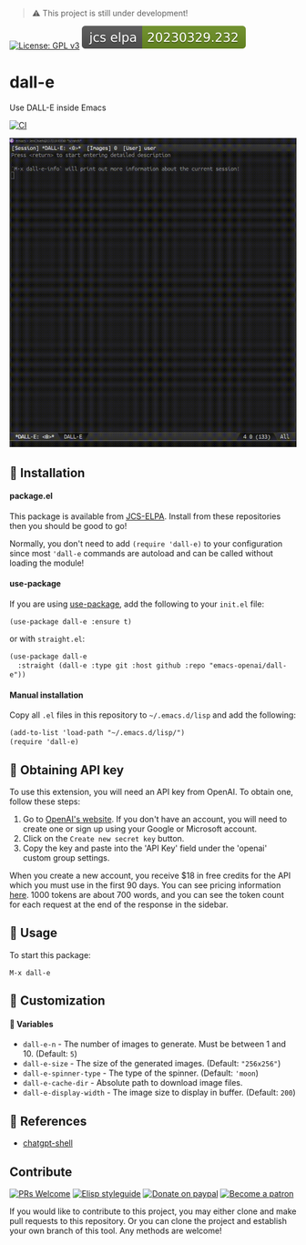 > ⚠️ This project is still under development!

[![License: GPL v3](https://img.shields.io/badge/License-GPL%20v3-blue.svg)](https://www.gnu.org/licenses/gpl-3.0)
[![JCS-ELPA](https://raw.githubusercontent.com/jcs-emacs/badges/master/elpa/v/dall-e.svg)](https://jcs-emacs.github.io/jcs-elpa/#/dall-e)

# dall-e
Use DALL-E inside Emacs

[![CI](https://github.com/emacs-openai/dall-e/actions/workflows/test.yml/badge.svg)](https://github.com/emacs-openai/dall-e/actions/workflows/test.yml)

<p align="center">
<img alt="demo" src="./etc/demo.gif"/>
</p>

## 💾 Installation

#### package.el

This package is available from [JCS-ELPA](https://jcs-emacs.github.io/jcs-elpa/).
Install from these repositories then you should be good to go!

Normally, you don't need to add `(require 'dall-e)` to your configuration since
most `'dall-e` commands are autoload and can be called without loading the module!

#### use-package

If you are using [use-package](https://www.emacswiki.org/emacs/UsePackage),
add the following to your `init.el` file:

```elisp
(use-package dall-e :ensure t)
```

or with `straight.el`:

```elisp
(use-package dall-e
  :straight (dall-e :type git :host github :repo "emacs-openai/dall-e"))
```

#### Manual installation

Copy all `.el` files in this repository to `~/.emacs.d/lisp` and add the following:

```elisp
(add-to-list 'load-path "~/.emacs.d/lisp/")
(require 'dall-e)
```

## 🔑 Obtaining API key

To use this extension, you will need an API key from OpenAI. To obtain one,
follow these steps:

1. Go to [OpenAI's website](https://beta.openai.com/account/api-keys). If you
don't have an account, you will need to create one or sign up using your Google
or Microsoft account.
2. Click on the `Create new secret key` button.
3. Copy the key and paste into the 'API Key' field under the 'openai' custom group settings.

When you create a new account, you receive $18 in free credits for the API which
you must use in the first 90 days. You can see pricing information
[here](https://openai.com/api/pricing/). 1000 tokens are about 700 words, and
you can see the token count for each request at the end of the response in the
sidebar.

## 🔨 Usage

To start this package:

```
M-x dall-e
```

## 📝 Customization

#### 🧪 Variables

- `dall-e-n` - The number of images to generate.  Must be between 1 and 10. (Default: `5`)
- `dall-e-size` - The size of the generated images. (Default: `"256x256"`)
- `dall-e-spinner-type` - The type of the spinner. (Default: `'moon`)
- `dall-e-cache-dir` - Absolute path to download image files.
- `dall-e-display-width` - The image size to display in buffer. (Default: `200`)

## 🔗 References

- [chatgpt-shell](https://github.com/xenodium/chatgpt-shell)

## Contribute

[![PRs Welcome](https://img.shields.io/badge/PRs-welcome-brightgreen.svg)](http://makeapullrequest.com)
[![Elisp styleguide](https://img.shields.io/badge/elisp-style%20guide-purple)](https://github.com/bbatsov/emacs-lisp-style-guide)
[![Donate on paypal](https://img.shields.io/badge/paypal-donate-1?logo=paypal&color=blue)](https://www.paypal.me/jcs090218)
[![Become a patron](https://img.shields.io/badge/patreon-become%20a%20patron-orange.svg?logo=patreon)](https://www.patreon.com/jcs090218)

If you would like to contribute to this project, you may either
clone and make pull requests to this repository. Or you can
clone the project and establish your own branch of this tool.
Any methods are welcome!
